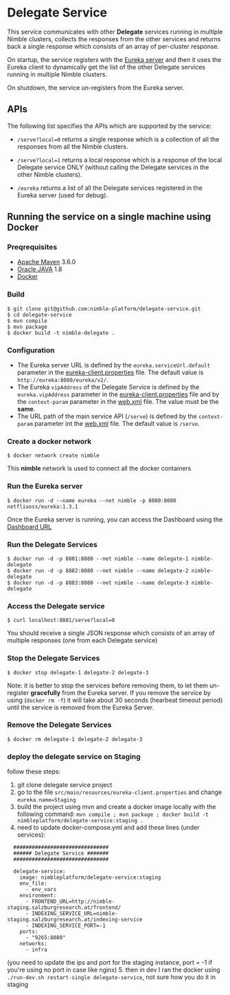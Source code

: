 # Delegate Service

This service communicates with other **Delegate** services running in multiple Nimble clusters, collects the responses from the other services and returns back a single response which consists of an array of per-cluster response.

On startup, the service registers with the [Eureka server](https://github.com/Netflix/eureka) and then it uses the Eureka client to dynamically get the list of the other Delegate services running in multiple Nimble clusters.

On shutdown, the service un-registers from the Eureka server.

## APIs

The following list specifies the APIs which are supported by the service:

* `/serve?local=0` returns a single response which is a collection of all the responses from all the Nimble clusters.

* `/serve?local=1` returns a local response which is a response of the local Delegate service ONLY (without calling the Delegate services in the other Nimble clusters).

* `/eureka` returns a list of all the Delegate services registered in the Eureka server (used for debug).

## Running the service on a single machine using Docker

### Preqrequisites

* [Apache Maven](https://maven.apache.org/) 3.6.0
* [Oracle JAVA](https://www.oracle.com/java/) 1.8
* [Docker](https://www.docker.com/)

### Build

```shell
$ git clone git@github.com:nimble-platform/delegate-service.git
$ cd delegate-service
$ mvn compile
$ mvn package
$ docker build -t nimble-delegate .
```

### Configuration

* The Eureka server URL is defined by the `eureka.serviceUrl.default` parameter in the [eureka-client.properties](../master/src/main/resources/eureka-client.properties
) file. The default value is `http://eureka:8080/eureka/v2/`.
* The Eureka `vipAddress` of the Delegate Service is defined by the `eureka.vipAddress` parameter in the [eureka-client.properties](../master/src/main/resources/eureka-client.properties
) file and by the `context-param` parameter in the [web.xml](../blob/master/WEB-INF/web.xml) file. The value must be the **same**.
* The URL path of the main service API (`/serve`) is defined by the `context-param` parameter int the [web.xml](../master/WEB-INF/web.xml) file. The default value is `/serve`. 

### Create a docker network

```shell
$ docker network create nimble
```

This **nimble** network is used to connect all the docker containers

### Run the Eureka server

```shell
$ docker run -d --name eureka --net nimble -p 8080:8080 netflixoss/eureka:1.3.1
```

Once the Eureka server is running, you can access the Dashboard using the [Dashboard URL](http://localhost:8080/eureka)

### Run the Delegate Services

```shell
$ docker run -d -p 8881:8080 --net nimble --name delegate-1 nimble-delegate 
$ docker run -d -p 8882:8080 --net nimble --name delegate-2 nimble-delegate 
$ docker run -d -p 8883:8080 --net nimble --name delegate-3 nimble-delegate 
```

### Access the Delegate service

```shell
$ curl localhost:8881/serve?local=0
```

You should receive a single JSON response which consists of an array of multiple responses (one from each Delegate service)

### Stop the Delegate Services

```shell
$ docker stop delegate-1 delegate-2 delegate-3
```

Note: it is better to stop the services before removing them, to let them un-register **gracefully** from the Eureka server. If you remove the service by using (`docker rm -f`) it will take about 30 seconds (hearbeat timeout period) until the service is removed from the Eureka Server.

### Remove the Delegate Services

```shell
$ docker rm delegate-1 delegate-2 delegate-3
```

### deploy the delegate service on Staging
follow these steps:
1. git clone delegate service project
2. go to the file `src/main/resources/eureka-client.properties` and change `eureka.name=Staging`
3. build the project using mvn and create a docker image locally with the following command: `mvn compile ; mvn package ; docker build -t nimbleplatform/delegate-service:staging .`
4. need to update docker-compose.yml and add these lines (under services):
```
  ###############################
  ###### Delegate Service #######
  ###############################

  delegate-service:
    image: nimbleplatform/delegate-service:staging
    env_file:
      - env_vars
    environment:
      - FRONTEND_URL=http://nimble-staging.salzburgresearch.at/frontend/
      - INDEXING_SERVICE_URL=nimble-staging.salzburgresearch.at/indexing-service
      - INDEXING_SERVICE_PORT=-1
    ports:
      - "9265:8080"
    networks:
      - infra
```
(you need to update the ips and port for the staging instance, port = -1 if you're using no port in case like nginx)
5. then in dev I ran the docker using `./run-dev.sh restart-single delegate-service`, not sure how you do it in staging


